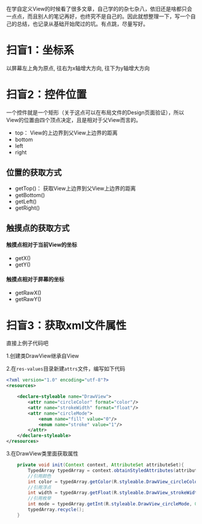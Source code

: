 
在学自定义View的时候看了很多文章，自己学的的杂七杂八，依旧还是啥都只会一点点，而且别人的笔记再好，也终究不是自己的。因此就想整理一下，写一个自己的总结，也记录从基础开始爬过的坑。有点跳，尽量写好。

# 扫盲1：坐标系
以屏幕左上角为原点, 往右为x轴增大方向, 往下为y轴增大方向

# 扫盲2：控件位置
一个控件就是一个矩形（关于这点可以在布局文件的Design页面验证），所以View的位置由四个顶点决定，且是相对于父View而言的。
- top：    View的上边界到父View上边界的距离
- bottom
- left
- right
## 位置的获取方式
- getTop()：   获取View上边界到父View上边界的距离 
- getBottom()
- getLeft()
- getRight()
## 触摸点的获取方式
#### 触摸点相对于当前View的坐标
- getX()
- getY()
#### 触摸点相对于屏幕的坐标
- getRawX()
- getRawY()

# 扫盲3：获取xml文件属性
直接上例子代码吧

1.创建类DrawView继承自View

2.在`res-values`目录新建`attrs`文件，编写如下代码
```xml
<?xml version="1.0" encoding="utf-8"?>
<resources>

    <declare-styleable name="DrawView">
        <attr name="circleColor" format="color"/>
        <attr name="strokeWidth" format="float"/>
        <attr name="circleMode">
            <enum name="fill" value="0"/>
            <enum name="stroke" value="1"/>
        </attr>
    </declare-styleable>
</resources>
```
3.在DrawView类里面获取属性
```java
    private void init(Context context, AttributeSet attributeSet){
        TypedArray typedArray = context.obtainStyledAttributes(attributeSet, R.styleable.DrawView);
        //引用颜色
        int color = typedArray.getColor(R.styleable.DrawView_circleColor, Color.RED);
        //引用浮点
        int width = typedArray.getFloat(R.styleable.DrawView_strokeWidth, 1);
        //引用枚举
        int mode = typedArray.getInt(R.styleable.DrawView_circleMode, 0);
        typedArray.recycle();
    }
```


